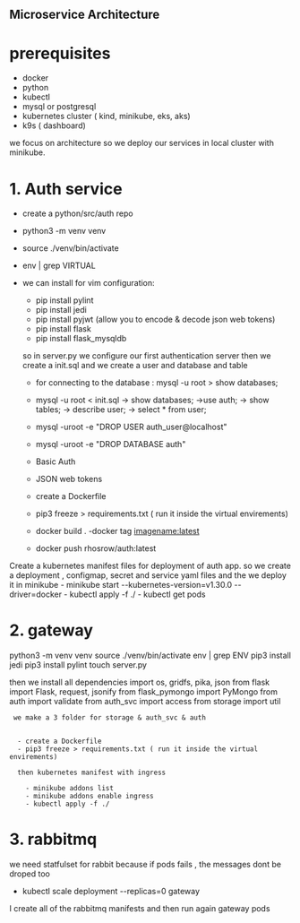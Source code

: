 ## Microservice Architecture

# prerequisites
 - docker 
 - python
 - kubectl
 - mysql or postgresql
 - kubernetes cluster ( kind, minikube, eks, aks)
 - k9s ( dashboard) 

we focus on architecture so we deploy our services in local cluster with minikube.
   

# 1. Auth service
  - create a python/src/auth repo 
  - python3 -m venv venv
  - source ./venv/bin/activate 
  - env | grep VIRTUAL
  - we can install for vim configuration:  
      - pip install pylint
      - pip install jedi
    - pip install pyjwt (allow you to encode & decode json web tokens)
    - pip install flask
    - pip install flask_mysqldb

    so in server.py we configure our first authentication server
    then we create a init.sql and we create a user and database and table
      - for connecting to the database : mysql -u root > show databases;
      - mysql -u root < init.sql
        -> show databases;
        ->use auth;
        -> show tables;
        -> describe user;
        -> select * from user;
      - mysql -uroot -e "DROP USER auth_user@localhost"
      - mysql -uroot -e "DROP DATABASE auth"

      - Basic Auth
      - JSON web tokens

      - create a Dockerfile
      - pip3 freeze > requirements.txt ( run it inside the virtual envirements)

      - docker build .
      -docker tag <imagename:latest>
      - docker push rhosrow/auth:latest

Create a kubernetes manifest files for deployment of auth app.
so we create a deployment , configmap, secret and service yaml files 
and the we deploy it in minikube
    - minikube start --kubernetes-version=v1.30.0 --driver=docker
    - kubectl apply -f ./
    - kubectl get pods


# 2. gateway 
   python3 -m venv venv 
   source ./venv/bin/activate
   env | grep ENV
   pip3 install jedi 
   pip3 install pylint
   touch server.py

   then we install all dependencies
          import os, gridfs, pika, json
          from flask import Flask, request, jsonify
          from flask_pymongo import PyMongo
          from auth import validate
          from auth_svc import access
          from storage import util


     we make a 3 folder for storage & auth_svc & auth

     
      - create a Dockerfile
      - pip3 freeze > requirements.txt ( run it inside the virtual envirements)

      then kubernetes manifest with ingress 

        - minikube addons list
        - minikube addons enable ingress
        - kubectl apply -f ./




# 3. rabbitmq

we need statfulset for rabbit because if pods fails , the messages dont be droped too

 - kubectl scale deployment --replicas=0 gateway

 I create all of the rabbitmq manifests
 and then run again gateway pods
 